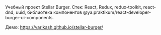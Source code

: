 Учебный проект Stellar Burger.
Стек: React, Redux, redux-toolkit, react-dnd, uuid, библиотека компонентов @ya.praktikum/react-developer-burger-ui-components.

Демо: https://varikash.github.io/stellar-burger/
